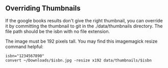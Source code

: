 
## Overriding Thumbnails

If the google books results don't give the right thumbnail, you can override it
by committing the thumbnail to git in the ./data/thumbnails directory. The file
path should be the isbn with no file extension.

The image must be 192 pixels tall. You may find this imagemagick resize command
helpful:

    isbn="1234567890"
    convert ~/Downloads/$isbn.jpg -resize x192 data/thumbnails/$isbn
